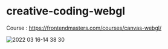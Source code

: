 # creative-coding-webgl
Course : https://frontendmasters.com/courses/canvas-webgl/



![2022 03 16-14 38 30](https://user-images.githubusercontent.com/36776278/158602550-61414034-19eb-43d0-9324-42fa46387893.png)
